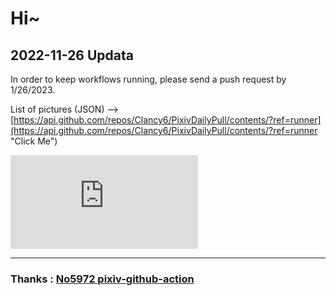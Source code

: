 # Hi~

## 2022-11-26 Updata

In order to keep workflows running, please send a push request by 1/26/2023.

List of pictures (JSON) --> [https://api.github.com/repos/Clancy6/PixivDailyPull/contents/?ref=runner](https://api.github.com/repos/Clancy6/PixivDailyPull/contents/?ref=runner "Click Me")

![103070114_「お兄ちゃんって…こういうのが好きなの？」-by-しらたま❄](https://xn--kiv39c36evrb.eu.org/api/pixiv/pixiv.php?master=0&pid=103070114 "103070114_「お兄ちゃんって…こういうのが好きなの？」-by-しらたま❄")

---

### Thanks : [No5972 pixiv-github-action](https://github.com/No5972/pixiv-github-action)
